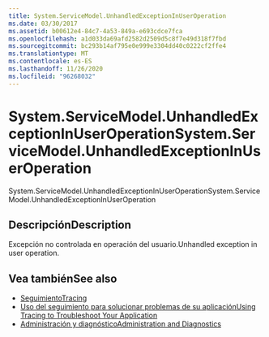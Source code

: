 ```yaml
---
title: System.ServiceModel.UnhandledExceptionInUserOperation
ms.date: 03/30/2017
ms.assetid: b00612e4-84c7-4a53-849a-e693cdce7fca
ms.openlocfilehash: a1d033da69afd2582d2509d5c8f7e49d318f7fbd
ms.sourcegitcommit: bc293b14af795e0e999e3304dd40c0222cf2ffe4
ms.translationtype: MT
ms.contentlocale: es-ES
ms.lasthandoff: 11/26/2020
ms.locfileid: "96268032"
---
```

# <a name="systemservicemodelunhandledexceptioninuseroperation"></a><span data-ttu-id="78077-102">System.ServiceModel.UnhandledExceptionInUserOperation</span><span class="sxs-lookup"><span data-stu-id="78077-102">System.ServiceModel.UnhandledExceptionInUserOperation</span></span>

<span data-ttu-id="78077-103">System.ServiceModel.UnhandledExceptionInUserOperation</span><span class="sxs-lookup"><span data-stu-id="78077-103">System.ServiceModel.UnhandledExceptionInUserOperation</span></span>  
  
## <a name="description"></a><span data-ttu-id="78077-104">Descripción</span><span class="sxs-lookup"><span data-stu-id="78077-104">Description</span></span>  

 <span data-ttu-id="78077-105">Excepción no controlada en operación del usuario.</span><span class="sxs-lookup"><span data-stu-id="78077-105">Unhandled exception in user operation.</span></span>  
  
## <a name="see-also"></a><span data-ttu-id="78077-106">Vea también</span><span class="sxs-lookup"><span data-stu-id="78077-106">See also</span></span>

- [<span data-ttu-id="78077-107">Seguimiento</span><span class="sxs-lookup"><span data-stu-id="78077-107">Tracing</span></span>](index.md)
- [<span data-ttu-id="78077-108">Uso del seguimiento para solucionar problemas de su aplicación</span><span class="sxs-lookup"><span data-stu-id="78077-108">Using Tracing to Troubleshoot Your Application</span></span>](using-tracing-to-troubleshoot-your-application.md)
- [<span data-ttu-id="78077-109">Administración y diagnóstico</span><span class="sxs-lookup"><span data-stu-id="78077-109">Administration and Diagnostics</span></span>](../index.md)

